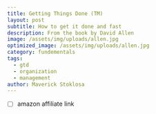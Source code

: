 ```yaml
---
title: Getting Things Done (TM)
layout: post
subtitle: How to get it done and fast
description: From the book by David Allen
image: /assets/img/uploads/allen.jpg
optimized_image: /assets/img/uploads/allen.jpg
category: fundementals
tags:
  - gtd
  - organization
  - management
author: Maverick Stoklosa
---
```


* [  ] amazon affiliate link

